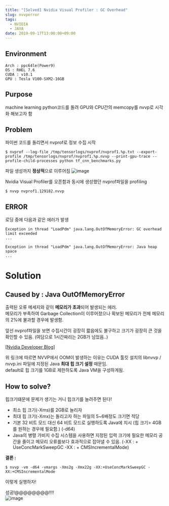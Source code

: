 ```yaml
---
title: "[Solved] Nvidia Visual Profiler : GC Overhead"
slug: nvvperror
tags:
  - NVIDIA
  - JAVA
date: 2019-09-17T13:00:00+09:00
---
```



## Environment
`Arch : ppc64le(Power9)`   
`OS : RHEL 7.6`   
`CUDA : v10.1`   
`GPU : Tesla V100-SXM2-16GB`

## Purpose
machine learning python코드를 돌려 GPU와 CPU간의 memcopy를 nvvp로 시각화 해보고자 함

## Problem
파이썬 코드를 돌리면서 nvprof로 정보 수집 시작
~~~
$ nvprof --log-file /tmp/tensorlogs/nvprof/nvprof1.%p.txt --export-profile /tmp/tensorlogs/nvprof/nvprof1.%p.nvvp --print-gpu-trace --profile-child-processes python tf_cnn_benchmarks.py
~~~

파일 생성까지 **정상적**으로 이루어짐
![image](https://user-images.githubusercontent.com/15958325/65101799-2828d600-da04-11e9-8904-8e183576dfaf.png)

Nvidia Visual Profiler를 오픈함과 동시에 생성했던 nvprof파일을 profiling  
~~~
$ nvvp nvprof1.129182.nvvp
~~~   

## ERROR
로딩 중에 다음과 같은 에러가 발생  
~~~
Exception in thread "LoadPdm" java.lang.OutOfMemoryError: GC overhead limit exceeded
...

Exception in thread "LoadPdm" java.lang.OutOfMemoryError: Java heap space
...
~~~

# Solution

## Caused by : Java OutOfMemoryError
출력된 오류 메세지와 같이 **메모리가 초과**되어 발생되는 에러.  
메모리가 부족하여 Garbage Collection이 이루어졌으나 확보된 메모리가 전체 메모리의 2%에 불과할 경우에 발생함.  

앞선 nvprof파일을 보면 수집시간이 굉장히 짧음에도 불구하고 크기가 굉장히 큰 것을 확인할 수 있음. (여담으로 1시간짜리는 2GB가 넘었음..)  

[[Nvidia Developer Blog](https://devblogs.nvidia.com/cuda-pro-tip-improve-nvvp-loading-large-profiles/)]  

위 링크에 따르면 NVVP에서 OOM이 발생하는 이유는 CUDA 툴킷 설치의 libnvvp / nvvp.ini 파일에 지정된 Java **최대 힙 크기 설정** 때문임.   
default로 힙 크기를 1GB로 제한하도록 Java VM을 구성하게됨.  


## How to solve?
힙크기떄문에 문제가 생기는 거니 힙크기를 늘려주면 된다!  

- 최소 힙 크기(-Xms)를 2GB로 늘리자 
- 최대 힙 크기(-Xmx)는 돌리고자 하는 파일의 5~6배정도 크기면 적당
- 기본 32 비트 모드 대신 64 비트 모드로 실행하도록 Java에 지시 (힙 크기> 4GB를 원하는 경우에 필요함.) (-d64)
- Java의 병렬 가비지 수집 시스템을 사용하면 지정된 입력 크기에 필요한 메모리 공간을 줄이고 메모리 오류를보다 효과적으로 잡아낼 수 있음. (-XX : + UseConcMarkSweepGC -XX : + CMSIncrementalMode)  

**결론 :**  
~~~
$ nvvp -vm -d64 -vmargs -Xms2g -Xmx22g -XX:+UseConcMarkSweepGC -XX:+CMSIncrementalMode
~~~  
이렇게 실행하자!  

성공!@@@@@@@@!!!!  
![image](https://user-images.githubusercontent.com/15958325/65113946-00476b80-da20-11e9-9119-cada0e5c1396.png)
